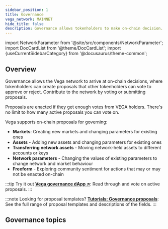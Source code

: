 ```yaml
---
sidebar_position: 1
title: Governance
vega_network: MAINNET
hide_title: false
description: Governance allows tokenholders to make on-chain decision.
---
```

import NetworkParameter from '@site/src/components/NetworkParameter';
import DocCardList from '@theme/DocCardList';
import {useCurrentSidebarCategory} from '@docusaurus/theme-common';

## Overview
Governance allows the Vega network to arrive at on-chain decisions, where tokenholders can create proposals that other tokenholders can vote to approve or reject. Contribute to the network by voting or submitting proposals.

Proposals are enacted if they get enough votes from VEGA holders. There's no limit to how many active proposals you can vote on.

Vega supports on-chain proposals for governing:
* **Markets**: Creating new markets and changing parameters for existing ones
* **Assets** - Adding new assets and changing parameters for existing ones
* **Transferring network assets** - Moving network-held assets to different accounts or keys
* **Network parameters** - Changing the values of existing parameters to change network and market behaviour
* **Freeform** - Exploring community sentiment for actions that may or may not be enacted on-chain

:::tip Try it out
**[Vega governance dApp ↗](https://governance.fairground.wtf)**: Read through and vote on active proposals.
:::

:::note Looking for proposal templates?
**[Tutorials: Governance proposals](../../tutorials/proposals/index.md)**: See the full range of proposal templates and descriptions of the fields.
:::

## Governance topics
<DocCardList items={useCurrentSidebarCategory().items}/>